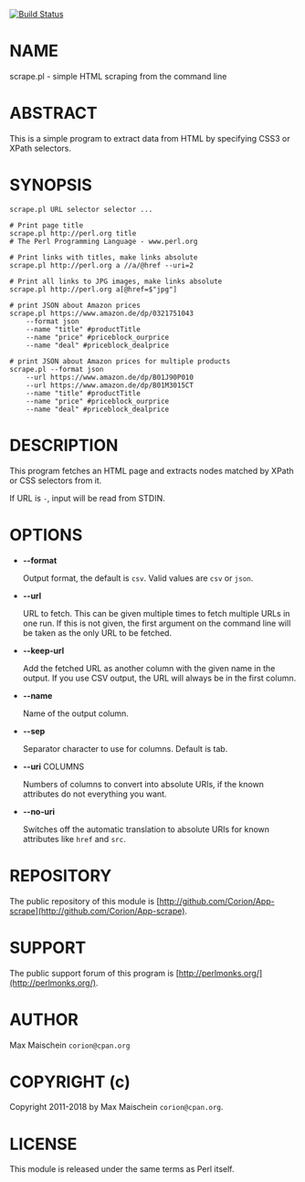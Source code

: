 
[![Build Status](https://travis-ci.org/Corion/App-scrape.svg?branch=master)](https://github.com/Corion/App-scrape)

# NAME

scrape.pl - simple HTML scraping from the command line

# ABSTRACT

This is a simple program to extract data from HTML by
specifying CSS3 or XPath selectors.

# SYNOPSIS

    scrape.pl URL selector selector ...

    # Print page title
    scrape.pl http://perl.org title
    # The Perl Programming Language - www.perl.org

    # Print links with titles, make links absolute
    scrape.pl http://perl.org a //a/@href --uri=2

    # Print all links to JPG images, make links absolute
    scrape.pl http://perl.org a[@href=$"jpg"]

    # print JSON about Amazon prices
    scrape.pl https://www.amazon.de/dp/0321751043
        --format json
        --name "title" #productTitle
        --name "price" #priceblock_ourprice
        --name "deal" #priceblock_dealprice

    # print JSON about Amazon prices for multiple products
    scrape.pl --format json
        --url https://www.amazon.de/dp/B01J90P010
        --url https://www.amazon.de/dp/B01M3015CT
        --name "title" #productTitle
        --name "price" #priceblock_ourprice
        --name "deal" #priceblock_dealprice

# DESCRIPTION

This program fetches an HTML page and extracts nodes
matched by XPath or CSS selectors from it.

If URL is `-`, input will be read from STDIN.

# OPTIONS

- **--format**

    Output format, the default is `csv`. Valid values are `csv` or `json`.

- **--url**

    URL to fetch. This can be given multiple times to fetch multiple URLs in
    one run. If this is not given, the first argument on the command line will be
    taken as the only URL to be fetched.

- **--keep-url**

    Add the fetched URL as another column with the given name in the output.
    If you use CSV output, the URL will always be in the first column.

- **--name**

    Name of the output column.

- **--sep**

    Separator character to use for columns. Default is tab.

- **--uri** COLUMNS

    Numbers of columns to convert into absolute URIs, if the
    known attributes do not everything you want.

- **--no-uri**

    Switches off the automatic translation to absolute
    URIs for known attributes like `href` and `src`.

# REPOSITORY

The public repository of this module is
[http://github.com/Corion/App-scrape](http://github.com/Corion/App-scrape).

# SUPPORT

The public support forum of this program is
[http://perlmonks.org/](http://perlmonks.org/).

# AUTHOR

Max Maischein `corion@cpan.org`

# COPYRIGHT (c)

Copyright 2011-2018 by Max Maischein `corion@cpan.org`.

# LICENSE

This module is released under the same terms as Perl itself.
